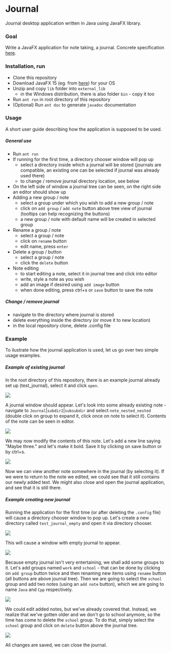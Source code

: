 # Journal
Journal desktop application written in Java using JavaFX library.

### Goal
Write a JavaFX application for note taking, a journal. Concrete specification [here](https://github.com/rumaak/journal/wiki/Task-specification).

### Installation, run
- Clone this repository
- Download JavaFX 15 (eg. from [here](https://gluonhq.com/products/javafx/)) for your OS
- Unzip and copy `lib` folder into `external_lib`
    - in the Windows distribution, there is also folder `bin` - copy it too
- Run `ant run` in root directory of this repository
- (Optional) Run `ant doc` to generate `javadoc` documentation

### Usage
A short user guide describing how the application is supposed to be used.

##### General use
- Run `ant run`
- If running for the first time, a directory chooser window will pop up
    - select a directory inside which a journal will be stored (journals are compatible, an existing one can be selected if journal was already used there)
    - to change / remove journal directory location, see below
- On the left side of window a journal tree can be seen, on the right side an editor should show up
- Adding a new group / note
    - select a group under which you wish to add a new group / note
    - click on `add group` / `add note` button above tree view of journal (tooltips can help recognizing the buttons)
    - a new group / note with default name will be created in selected group
- Rename a group / note
    - select a group / note
    - click on `rename` button
    - edit name, press `enter`
- Delete a group / button
    - select a group / note
    - click the `delete` button
- Note editing
    - to start editing a note, select it in journal tree and click into editor
    - write, style a note as you wish
    - add an image if desired using `add image` button
    - when done editing, press ctrl+s or `save` button to save the note

##### Change / remove journal
- navigate to the directory where journal is stored
- delete everything inside the directory (or move it to new location)
- in the local repository clone, delete .config file

### Example
To ilustrate how the journal application is used, let us go over two simple usage examples.

##### Example of existing journal
In the root directory of this repository, there is an example journal already set up (test_journal), select it and click `open`.

![](docs/images/existing_journal_select.png)

A journal window should appear. Let's look into some already existing note - navigate to `Journal`|`subdir2`|`subsubdir` and select `note_nested_nested` (double click on group to expand it, click once on note to select it). Contents of the note can be seen in editor.

![](docs/images/existing_journal_show_note.png)

We may now modify the contents of this note. Let's add a new line saying "Maybe three." and let's make it bold. Save it by clicking on save button or by ctrl+s.

![](docs/images/existing_journal_edit_note.png)

Now we can view another note somewhere in the journal (by selecting it). If we were to return to the note we edited, we could see that it still contains our newly added text. We might also close and open the journal application, and see that it is still there.

##### Example creating new journal
Running the application for the first time (or after deleting the `.config` file) will cause a directory chooser window to pop up. Let's create a new directory called `test_journal_empty` and open it via directory chooser.

![](docs/images/new_journal_create.png)

This will cause a window with empty journal to appear.

![](docs/images/new_journal_create.png)

Because empty journal isn't very entertaining, we shall add some groups to it. Let's add groups named `work` and `school` - that can be done by clicking on `add group` button twice and then renaming new items using `rename` button (all buttons are above journal tree). Then we are going to select the `school` group and add two notes (using an `add note` button), which we are going to name `Java` and `Cpp` respectively.

![](docs/images/new_journal_create_groups_notes.png)

We could edit added notes, but we've already covered that. Instead, we realize that we've gotten older and we don't go to school anymore, so the time has come to delete the `school` group. To do that, simply select the `school` group and click on `delete` button above the journal tree.

![](docs/images/new_journal_delete.png)

All changes are saved, we can close the journal.
